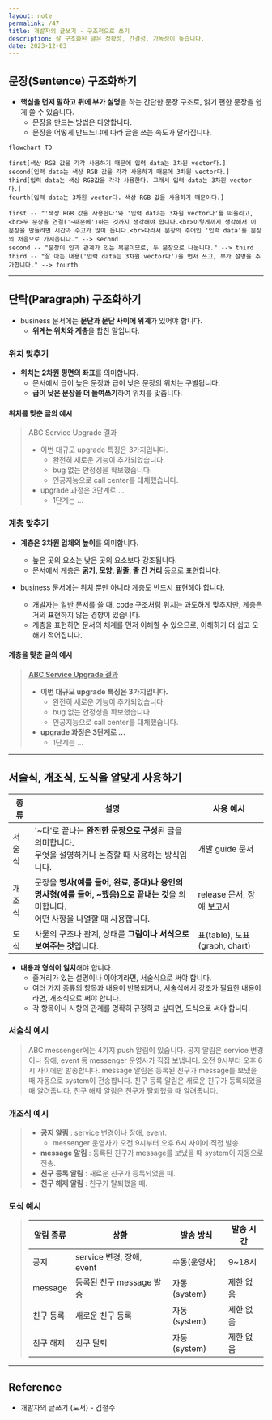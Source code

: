 ```yaml
---
layout: note
permalink: /47
title: 개발자의 글쓰기 - 구조적으로 쓰기
description: 잘 구조화된 글은 정확성, 간결성, 가독성이 높습니다.
date: 2023-12-03
---
```



## 문장(Sentence) 구조화하기

- **핵심을 먼저 말하고 뒤에 부가 설명**을 하는 간단한 문장 구조로, 읽기 편한 문장을 쉽게 쓸 수 있습니다.
    - 문장을 만드는 방법은 다양합니다.
    - 문장을 어떻게 만드느냐에 따라 글을 쓰는 속도가 달라집니다.

```mermaid
flowchart TD

first[색상 RGB 값을 각각 사용하기 때문에 입력 data는 3차원 vector다.]
second[입력 data는 색상 RGB 값을 각각 사용하기 때문에 3차원 vector다.]
third[입력 data는 색상 RGB값을 각각 사용한다. 그래서 입력 data는 3차원 vector다.]
fourth[입력 data는 3차원 vector다. 색상 RGB 값을 사용하기 때문이다.]

first -- "'색상 RGB 값을 사용한다'와 '입력 data는 3차원 vector다'를 떠올리고,<br>두 문장을 연결('~때문에')하는 것까지 생각해야 합니다.<br>이렇게까지 생각해서 이 문장을 만들려면 시간과 수고가 많이 듭니다.<br>따라서 문장의 주어인 '입력 data'를 문장의 처음으로 가져옵니다." --> second
second -- "문장이 인과 관계가 있는 복문이므로, 두 문장으로 나눕니다." --> third
third -- "잘 아는 내용('입력 data는 3차원 vector다')을 먼저 쓰고, 부가 설명을 추가합니다." --> fourth
```


---


## 단락(Paragraph) 구조화하기

- business 문서에는 **문단과 문단 사이에 위계**가 있어야 합니다.
    - **위계는 위치와 계층**을 합친 말입니다.


### 위치 맞추기

- **위치는 2차원 평면의 좌표**를 의미합니다.
    - 문서에서 급이 높은 문장과 급이 낮은 문장의 위치는 구별됩니다.
    - **급이 낮은 문장을 더 들여쓰기**하여 위치를 맞춥니다.

#### 위치를 맞춘 글의 예시

> ABC Service Upgrade 결과
> - 이번 대규모 upgrade 특징은 3가지입니다.
>     - 완전히 새로운 기능이 추가되었습니다.
>     - bug 없는 안정성을 확보했습니다.
>     - 인공지능으로 call center를 대체했습니다.
> - upgrade 과정은 3단계로 ...
>     - 1단계는 ...


### 계층 맞추기

- **계층은 3차원 입체의 높이**를 의미합니다.
    - 높은 곳의 요소는 낮은 곳의 요소보다 강조됩니다.
    - 문서에서 계층은 **굵기, 모양, 밑줄, 줄 간 거리** 등으로 표현합니다.

- business 문서에는 위치 뿐만 아니라 계층도 반드시 표현해야 합니다.
    - 개발자는 일반 문서를 쓸 때, code 구조처럼 위치는 과도하게 맞추지만, 계층은 거의 표현하지 않는 경향이 있습니다.
    - 계층을 표현하면 문서의 체계를 먼저 이해할 수 있으므로, 이해하기 더 쉽고 오해가 적어집니다.

#### 계층을 맞춘 글의 예시

> <strong><u>ABC Service Upgrade 결과</u></strong>
> - **이번 대규모 upgrade 특징은 3가지입니다.**
>     - 완전히 새로운 기능이 추가되었습니다.
>     - bug 없는 안정성을 확보했습니다.
>     - 인공지능으로 call center를 대체했습니다.
> - **upgrade 과정은 3단계로 ...**
>     - 1단계는 ...


---


## 서술식, 개조식, 도식을 알맞게 사용하기

| 종류 | 설명 | 사용 예시 |
| --- | --- | --- |
| 서술식 | '~다'로 끝나는 **완전한 문장으로 구성**된 글을 의미합니다.<br>무엇을 설명하거나 논증할 때 사용하는 방식입니다. | 개발 guide 문서 |
| 개조식 | 문장을 **명사(예를 들어, 완료, 증대)나 용언의 명사형(예를 들어, ~했음)으로 끝내는 것**을 의미합니다.<br>어떤 사항을 나열할 때 사용합니다. | release 문서, 장애 보고서 |
| 도식 | 사물의 구조나 관계, 상태를 **그림이나 서식으로 보여주는 것**입니다. | 표(table), 도표(graph, chart) |

- **내용과 형식이 일치**해야 합니다.
    - 줄거리가 있는 설명이나 이야기라면, 서술식으로 써야 합니다.
    - 여러 가지 종류의 항목과 내용이 반복되거나, 서술식에서 강조가 필요한 내용이라면, 개조식으로 써야 합니다.
    - 각 항목이나 사항의 관계를 명확히 규정하고 싶다면, 도식으로 써야 합니다.


### 서술식 예시

> ABC messenger에는 4가지 push 알림이 있습니다. 공지 알림은 service 변경이나 장애, event 등 messenger 운영사가 직접 보냅니다. 오전 9시부터 오후 6시 사이에만 발송합니다. message 알림은 등록된 친구가 message를 보냈을 때 자동으로 system이 전송합니다. 친구 등록 알림은 새로운 친구가 등록되었을 때 알려줍니다. 친구 해제 알림은 친구가 탈퇴했을 때 알려줍니다.


### 개조식 예시

> - **공지 알림** : service 변경이나 장애, event.
>     - messenger 운영사가 오전 9시부터 오후 6시 사이에 직접 발송.
> - **message 알림** : 등록된 친구가 message를 보냈을 때 system이 자동으로 전송.
> - **친구 등록 알림** : 새로운 친구가 등록되었을 때.
> - **친구 해제 알림** : 친구가 탈퇴했을 때.


### 도식 예시

> | 알림 종류 | 상황 | 발송 방식 | 발송 시간 |
> | --- | --- | --- | --- |
> | 공지 | service 변경, 장애, event | 수동(운영사) | 9~18시 |
> | message | 등록된 친구 message 발송 | 자동(system) | 제한 없음 |
> | 친구 등록 | 새로운 친구 등록 | 자동(system) | 제한 없음 |
> | 친구 해제 | 친구 탈퇴 | 자동(system) | 제한 없음 |


---


## Reference

- 개발자의 글쓰기 (도서) - 김철수

